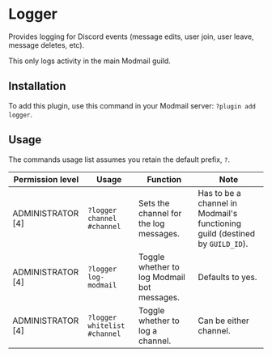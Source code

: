 # Logger

Provides logging for Discord events (message edits, user join, user leave, message deletes, etc).

This only logs activity in the main Modmail guild.

## Installation

To add this plugin, use this command in your Modmail server: `?plugin add logger`.

## Usage

The commands usage list assumes you retain the default prefix, `?`.

| Permission level | Usage | Function | Note |
|------------------|-------|----------|------|
| ADMINISTRATOR [4] | `?logger channel #channel` | Sets the channel for the log messages. | Has to be a channel in Modmail's functioning guild (destined by `GUILD_ID`). |
| ADMINISTRATOR [4] | `?logger log-modmail` | Toggle whether to log Modmail bot messages. | Defaults to yes. |
| ADMINISTRATOR [4] | `?logger whitelist #channel` | Toggle whether to log a channel. | Can be either channel. |
